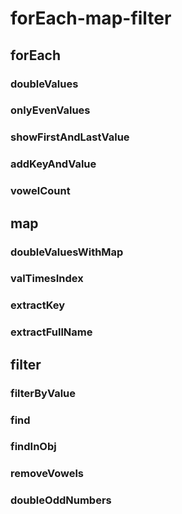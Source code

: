 # forEach-map-filter

## forEach

### doubleValues

### onlyEvenValues

### showFirstAndLastValue

### addKeyAndValue

### vowelCount

## map

### doubleValuesWithMap

### valTimesIndex

### extractKey

### extractFullName

## filter

### filterByValue

### find

### findInObj

### removeVowels

### doubleOddNumbers
